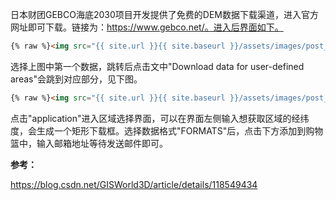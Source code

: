 日本财团GEBCO海底2030项目开发提供了免费的DEM数据下载渠道，进入官方网址即可下载。链接为：https://www.gebco.net/。进入后界面如下。

```html
{% raw %}<img src="{{ site.url }}{{ site.baseurl }}/assets/images/post_figs/fig1.png" alt="">{% endraw %}
```

选择上图中第一个数据，跳转后点击文中"Download data for user-defined areas"会跳到对应部分，见下图。

```html
{% raw %}<img src="{{ site.url }}{{ site.baseurl }}/assets/images/post_figs/fig2.png" alt="">{% endraw %}
```

点击"application"进入区域选择界面，可以在界面左侧输入想获取区域的经纬度，会生成一个矩形下载框。选择数据格式"FORMATS"后，点击下方添加到购物篮中，输入邮箱地址等待发送邮件即可。

**参考：**

https://blog.csdn.net/GISWorld3D/article/details/118549434

